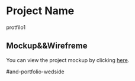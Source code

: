 
# Project Name

protfilo1

## Mockup&&Wirefreme

You can view the project mockup by clicking [here](https://www.figma.com/file/Hu21UjUEce2B0df7pmXZXE/Untitled?type=design&node-id=0-1&mode=design&t=rr9IIBHVtJQh0D5h-0).

#and-portfolio-wedside